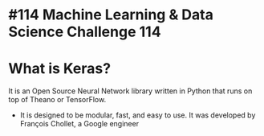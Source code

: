 # #114 Machine Learning & Data Science Challenge 114

# What is Keras?

It is an Open Source Neural Network library written in Python that runs on top of Theano or TensorFlow. 

- It is designed to be modular, fast, and easy to use. It was developed by François 
Chollet, a Google engineer